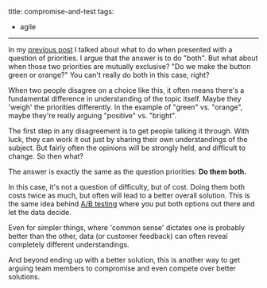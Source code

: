 title: compromise-and-test
tags:
  - agile
---

In my [previous post](2018-10-22-choice-of-priorities) I talked about what to do when presented with a question of priorities.  I argue that the answer is to do "both".  But what about when those two priorities are mutually exclusive?  "Do we make the button green or orange?"  You can't really do both in this case, right?

<!-- more -->  

When two people disagree on a choice like this, it often means there's a fundamental difference in understanding of the topic itself.  Maybe they 'weigh' the priorities differently.  In the example of "green" vs. "orange", maybe they're really arguing "positive" vs. "bright".

The first step in any disagreement is to get people talking it through.  With luck, they can work it out just by sharing their own understandings of the subject.  But fairly often the opinions will be strongly held, and difficult to change. So then what?

The answer is exactly the same as the question priorities:  **Do them both.**

In this case, it's not a question of difficulty, but of cost.  Doing them both costs twice as much, but often will lead to a better overall solution.  This is the same idea behind [A/B testing](https://en.wikipedia.org/wiki/A/B_testing) where you put both options out there and let the data decide.

Even for simpler things, where 'common sense' dictates one is probably better than the other, data (or customer feedback) can often reveal completely different understandings.

And beyond ending up with a better solution, this is another way to get arguing team members to compromise and even compete over better solutions. 
